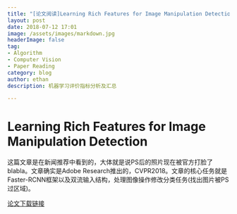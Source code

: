 ```yaml
---
title: "[论文阅读]Learning Rich Features for Image Manipulation Detection"
layout: post
date: 2018-07-12 17:01
image: /assets/images/markdown.jpg
headerImage: false
tag:
- Algorithm
- Computer Vision
- Paper Reading
category: blog
author: ethan
description: 机器学习评价指标分析及汇总

---
```


# Learning Rich Features for Image Manipulation Detection

这篇文章是在新闻推荐中看到的，大体就是说PS后的照片现在被官方打脸了blabla。文章确实是Adobe Research推出的，CVPR2018。文章的核心任务就是Faster-RCNN框架以及双流输入结构，处理图像操作修改分类任务(找出图片被PS过区域)。

[论文下载链接](http://openaccess.thecvf.com/content_cvpr_2018/papers/Zhou_Learning_Rich_Features_CVPR_2018_paper.pdf)